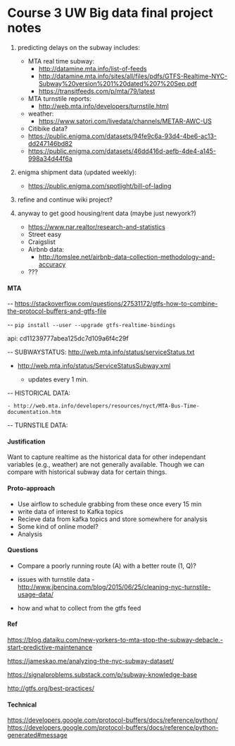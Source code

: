 Course 3 UW Big data final project notes
========================================

1) predicting delays on the subway includes:
	- MTA real time subway:
		- http://datamine.mta.info/list-of-feeds
		- http://datamine.mta.info/sites/all/files/pdfs/GTFS-Realtime-NYC-Subway%20version%201%20dated%207%20Sep.pdf
		- https://transitfeeds.com/p/mta/79/latest
	- MTA turnstile reports:
		- http://web.mta.info/developers/turnstile.html
	- weather:
		- https://www.satori.com/livedata/channels/METAR-AWC-US
	- Citibike data?
	- https://public.enigma.com/datasets/94fe9c6a-93d4-4be6-ac13-dd247146bd82
	- https://public.enigma.com/datasets/46dd416d-aefb-4de4-a145-998a34d44f6a

2) enigma shipment data (updated weekly):
	- https://public.enigma.com/spotlight/bill-of-lading

3) refine and continue wiki project?

4) anyway to get good housing/rent data (maybe just newyork?)
	- https://www.nar.realtor/research-and-statistics
	- Street easy
	- Craigslist
	- Airbnb data: 
		- http://tomslee.net/airbnb-data-collection-methodology-and-accuracy
	- ???



#### MTA

-- https://stackoverflow.com/questions/27531172/gtfs-how-to-combine-the-protocol-buffers-and-gtfs-file

-- `pip install --user --upgrade gtfs-realtime-bindings`

api: cd11239777abea125dc7d109a6f4c29f


-- SUBWAYSTATUS: http://web.mta.info/status/serviceStatus.txt

- http://web.mta.info/status/ServiceStatusSubway.xml

	- updates every 1 min.

-- HISTORICAL DATA:

	- http://web.mta.info/developers/resources/nyct/MTA-Bus-Time-documentation.htm

-- TURNSTILE DATA:



#### Justification

Want to capture realtime as the historical data for other independant variables (e.g., weather) are not generally available. Though we can compare with historical subway data for certain things.


#### Proto-approach

- Use airflow to schedule grabbing from these once every 15 min
- write data of interest to Kafka topics
- Recieve data from kafka topics and store somewhere for analysis
- Some kind of online model?
- Analysis


#### Questions

- Compare a poorly running route (A) with a better route (1, Q)?
- issues with turnstile data - http://www.jbencina.com/blog/2015/06/25/cleaning-nyc-turnstile-usage-data/

- how and what to collect from the gtfs feed



#### Ref

https://blog.dataiku.com/new-yorkers-to-mta-stop-the-subway-debacle.-start-predictive-maintenance

https://jameskao.me/analyzing-the-nyc-subway-dataset/

https://signalproblems.substack.com/p/subway-knowledge-base

http://gtfs.org/best-practices/

#### Technical

https://developers.google.com/protocol-buffers/docs/reference/python/
https://developers.google.com/protocol-buffers/docs/reference/python-generated#message
